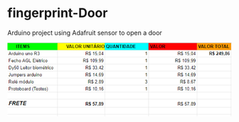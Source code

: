 # fingerprint-Door
Arduino project using Adafruit sensor to open a door

<img src="Custo.png"></img>
